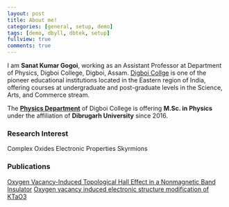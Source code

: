 ```yaml
---
layout: post
title: About me!
categories: [general, setup, demo]
tags: [demo, dbyll, dbtek, setup]
fullview: true
comments: true
---
```


I am **Sanat Kumar Gogoi**, working as an Assistant Professor at Department of Physics, Digboi College, Digboi, Assam. [Digboi Collge](https://www.digboicollege.edu.in/) is one of the pioneer educational institutions located in the Eastern region of India, offering courses at undergraduate and post-graduate levels in the Science, Arts, and Commerce stream.  

The **[Physics Department](https://sites.google.com/view/digboicollegephysics/home)** of Digboi College is offering **M.Sc. in Physics** under the affiliation of **Dibrugarh University** since 2016.

### Research Interest

<a class="btn btn-default">Complex Oxides</a>
<a class="btn btn-default">Electronic Properties</a>
<a class="btn btn-default">Skyrmions</a>

### Publications

<a class="btn btn-default" href="https://onlinelibrary.wiley.com/doi/abs/10.1002/qute.202000021">Oxygen Vacancy-Induced Topological Hall Effect in a Nonmagnetic Band Insulator</a>
<a class="btn btn-default" href="https://journals.aps.org/prb/abstract/10.1103/PhysRevB.103.085120">Oxygen vacancy induced electronic structure modification of KTaO3</a>

